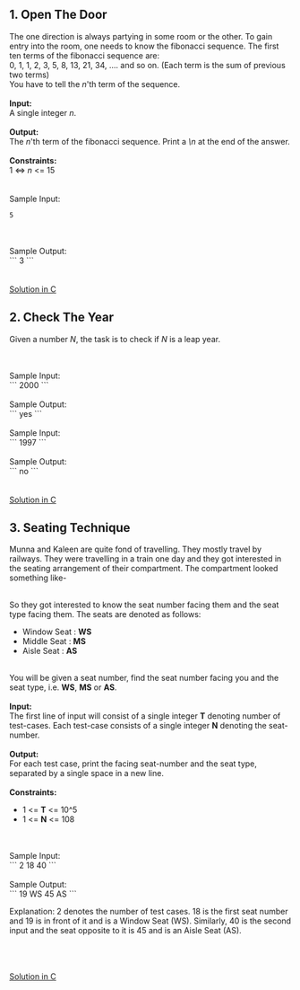 ## 1. Open The Door

The one direction is always partying in some room or the other. To gain entry into the room, one needs to know the fibonacci sequence. The first ten terms of the fibonacci sequence are: <br>
0, 1, 1, 2, 3, 5, 8, 13, 21, 34, .... and so on. (Each term is the sum of previous two terms)<br>
You have to tell the <i>n</i>'th term of the sequence.<br>
<br>
<b>Input:</b><br>
A single integer <i>n</i>.<br>
<br>
<b>Output:</b><br>
The <i>n</i>'th term of the fibonacci sequence. Print a <i>\n</i> at the end of the answer.<br>
<br>
<b>Constraints:</b><br>
1 <=> <i>n</i> <= 15<br>
<br>
<br>
Sample Input:<br>
```
5
```
<br>
<br>
Sample Output:<br>
```
3
```
<br>
<br>
<br>
<a href = "https://github.com/aaryarajoju/cu-hackerrank/blob/main/Test-2%20(11%20Nov%202020)/Test/Q1.%20Open%20the%20Door/OpenTheDoor.c">Solution in C</a>


## 2. Check The Year

Given a number <i>N</i>, the task is to check if <i>N</i> is a leap year.

<br>
<br>
Sample Input:<br>
```
2000
```
<br>
<br>
Sample Output:<br>
```
yes
```
<br>
<br>
Sample Input:<br>
```
1997
```
<br>
<br>
Sample Output:<br>
```
no
```
<br>
<br>
<br>
<a href = "https://github.com/aaryarajoju/cu-hackerrank/blob/main/Test-2%20(11%20Nov%202020)/Test/Q2.%20Check%20the%20Year/CheckTheYear.c">Solution in C</a>


## 3. Seating Technique

Munna and Kaleen are quite fond of travelling. They mostly travel by railways. They were travelling in a train one day and they got interested in the seating arrangement of their compartment. The compartment looked something like-<br>

<br>
So they got interested to know the seat number facing them and the seat type facing them. The seats are denoted as follows:
<ul>
<li>Window Seat : <b>WS</b></li>
<li>Middle Seat : <b>MS</b></li>
<li>Aisle Seat : <b>AS</b></li>
</ul>
<br>
You will be given a seat number, find the seat number facing you and the seat type, i.e. <b>WS</b>, <b>MS</b> or <b>AS</b>.<br>
<br>
<b>Input:</b><br>
The first line of input will consist of a single integer <b>T</b> denoting number of test-cases. Each test-case consists of a single integer <b>N</b> denoting the seat-number.<br>
<br>
<b>Output:</b><br>
For each test case, print the facing seat-number and the seat type, separated by a single space in a new line.<br>
<br>
<b>Constraints:</b><br>
<ul>
<li>1 <= <b>T</b> <= 10^5</li>
<li>1 <= <b>N</b> <= 108</li>
</ul>
<br>
<br>
Sample Input:<br>
```
2
18
40
```
<br>
<br>
Sample Output:<br>
```
19 WS
45 AS
```
<br>
<p>Explanation: 2 denotes the number of test cases. 18 is the first seat number and 19 is in front of it and is a Window Seat (WS). Similarly, 40 is the second input and the seat opposite to it is 45 and is an Aisle Seat (AS).</p>
<br>
<br>
<br>
<a href = "https://github.com/aaryarajoju/cu-hackerrank/blob/main/Test-2%20(11%20Nov%202020)/Test/Q3.%20Seating%20Technique/SeatingTechnique.c">Solution in C</a>